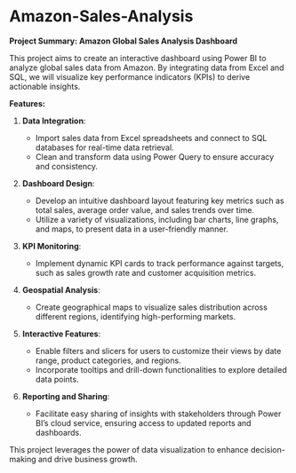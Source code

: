 # Amazon-Sales-Analysis

**Project Summary: Amazon Global Sales Analysis Dashboard**

This project aims to create an interactive dashboard using Power BI to analyze global sales data from Amazon. By integrating data from Excel and SQL, we will visualize key performance indicators (KPIs) to derive actionable insights. 

**Features:**

1. **Data Integration**: 
   - Import sales data from Excel spreadsheets and connect to SQL databases for real-time data retrieval.
   - Clean and transform data using Power Query to ensure accuracy and consistency.

2. **Dashboard Design**: 
   - Develop an intuitive dashboard layout featuring key metrics such as total sales, average order value, and sales trends over time.
   - Utilize a variety of visualizations, including bar charts, line graphs, and maps, to present data in a user-friendly manner.

3. **KPI Monitoring**: 
   - Implement dynamic KPI cards to track performance against targets, such as sales growth rate and customer acquisition metrics.

4. **Geospatial Analysis**: 
   - Create geographical maps to visualize sales distribution across different regions, identifying high-performing markets.

5. **Interactive Features**: 
   - Enable filters and slicers for users to customize their views by date range, product categories, and regions.
   - Incorporate tooltips and drill-down functionalities to explore detailed data points.

6. **Reporting and Sharing**: 
   - Facilitate easy sharing of insights with stakeholders through Power BI’s cloud service, ensuring access to updated reports and dashboards.

This project leverages the power of data visualization to enhance decision-making and drive business growth.
